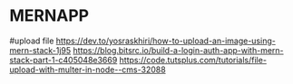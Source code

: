 # MERNAPP

#upload file
https://dev.to/yosraskhiri/how-to-upload-an-image-using-mern-stack-1j95
https://blog.bitsrc.io/build-a-login-auth-app-with-mern-stack-part-1-c405048e3669
https://code.tutsplus.com/tutorials/file-upload-with-multer-in-node--cms-32088
